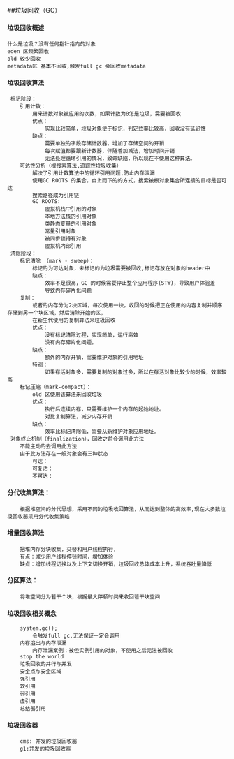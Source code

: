 ##垃圾回收（GC）
 #### 垃圾回收概述
    什么是垃圾？没有任何指针指向的对象
    eden 区频繁回收
    old 较少回收
    metadata区 基本不回收,触发full gc 会回收metadata
 #### 垃圾回收算法
     标记阶段：
        引用计数：
            用来计数对象被应用的次数，如果计数为0怎是垃圾，需要被回收
            优点：
                实现比较简单，垃圾对象便于标识，判定效率比较高，回收没有延迟性
            缺点：
                需要单独的字段存储计数器，增加了存储空间的开销
                每次赋值都要跟新计数器，伴随着加减法，增加时间开销
                无法处理循环引用的情况，致命缺陷，所以现在不使用这种算法。
        可达性分析（根搜索算法,追踪性垃圾收集）
            解决了引用计数算法中的循环引用问题,防止内存泄漏
            使用GC ROOTS 的集合，自上而下的的方式，搜索被根对象集合所连接的目标是否可达
            搜索路径成为引用链
            GC ROOTS:
                虚拟机栈中引用的对象
                本地方法栈的引用对象
                类静态变量的引用对象
                常量引用对象
                被同步锁持有对象
                虚拟机内部引用
     清除阶段：
        标记清除 （mark - sweep）：
            标记的为可达对象，未标记的为垃圾需要被回收,标记存放在对象的header中
            缺点：
                效率不是很高，GC 的时候需要停止整个应用程序(STW)，导致用户体验差
                导致内存碎片化问题
        复制：
            或者的内存分为2块区域，每次使用一块，收回的时候把正在使用的内容复制并顺序存储到另一个块区域，然后清除开始的区，
            在新生代使用的复制算法来垃圾回收
            优点：
                没有标记清除过程，实现简单，运行高效
                没有内存碎片化问题。
            缺点：
                额外的内存开销，需要维护对象的引用地址
            特别：
                如果存活对象多，需要复制的对象过多，所以在存活对象比较少的时候，效率较高
        标记压缩（mark-compact）：
            old 区使用该算法来回收垃圾
            优点：
                执行后连续内存，只需要维护一个内存的起始地址。
                对比复制算法，减少内存开销
            缺点：
                效率比标记清除低，需要从新维护对象应用地址。
     对象终止机制（finalization），回收之前会调用此方法
        不能主动的去调用此方法
        由于此方法存在一般对象会有三种状态
            可达：
            可复活：
            不可达：
 #### 分代收集算法：
        根据堆空间的分代思想，采用不同的垃圾收回算法，从而达到整体的高效率,现在大多数垃圾回收器采用分代收集策略
 #### 增量回收算法
        把堆内存分块收集，交替和用户线程执行，
        有点：减少用户线程停顿时间，增加体验
        缺点：增加线程切换以及上下文切换开销，垃圾回收总体成本上升，系统吞吐量降低
 #### 分区算法：
        将堆空间分为若干个块，根据最大停顿时间来收回若干块空间
 #### 垃圾回收相关概念
        system.gc();
            会触发full gc,无法保证一定会调用
        内存溢出与内存泄漏
            内存泄漏案例：被但实例引用的对象，不使用之后无法被回收
        stop the world
        垃圾回收的并行与并发
        安全点与安全区域
        强引用
        软引用
        弱引用
        虚引用
        总结器引用
 #### 垃圾回收器
        cms: 并发的垃圾回收器
        g1:并发的垃圾回收器
